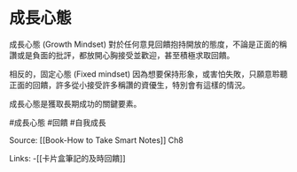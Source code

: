 # 成長心態

成長心態 (Growth Mindset) 對於任何意見回饋抱持開放的態度，不論是正面的稱讚或是負面的批評，都放開心胸接受並歡迎，甚至積極求取回饋。

相反的，固定心態 (Fixed mindset) 因為想要保持形象，或害怕失敗，只願意聆聽正面的回饋，許多從小接受許多稱讚的資優生，特別會有這樣的情況。

成長心態是獲取長期成功的關鍵要素。

#成長心態 #回饋 #自我成長

Source: [[Book-How to Take Smart Notes]] Ch8

Links:
	-[[卡片盒筆記的及時回饋]]
